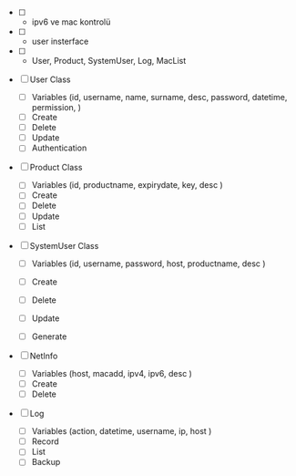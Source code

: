 - [ ] - ipv6 ve mac kontrolü
- [ ] - user insterface
- [ ] - User, Product, SystemUser, Log, MacList

- [ ] User Class
    - [ ] Variables (id, username, name, surname, desc, password, datetime, permission,  )
    - [ ] Create
    - [ ] Delete
    - [ ] Update
    - [ ] Authentication

- [ ] Product Class
    - [ ] Variables (id, productname, expirydate, key, desc )
    - [ ] Create
    - [ ] Delete
    - [ ] Update
    - [ ] List

- [ ] SystemUser Class
    - [ ] Variables (id, username, password, host, productname, desc )
    - [ ] Create
    - [ ] Delete
    - [ ] Update
    - [ ] Generate


- [ ] NetInfo
    - [ ] Variables (host, macadd, ipv4, ipv6, desc )
    - [ ] Create
    - [ ] Delete

- [ ] Log
    - [ ] Variables (action, datetime, username, ip, host )
    - [ ] Record
    - [ ] List
    - [ ] Backup
